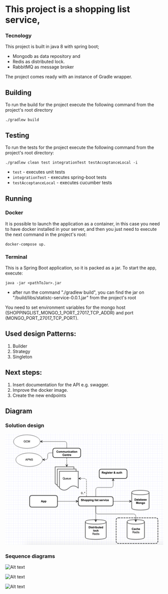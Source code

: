 # This project is a shopping list service, 
 
### Tecnology
This project is built in java 8 with spring boot; 
- Mongodb as data repository and 
- Redis as distributed lock.
- RabbitMQ as message broker

The project comes ready with an instance of Gradle wrapper. 

## Building
To run the build for the project execute the following command from the project's root directory

```
./gradlew build
```

## Testing 
To run the tests for the project execute the following command from the project's root directory:

```
./gradlew clean test integrationTest testAcceptanceLocal -i
```
* `test` - executes unit tests
* `integrationTest` - executes spring-boot tests
* `testAcceptanceLocal` - executes cucumber tests 

## Running

### Docker 
 It is possible to launch the application as a container, in this case you need to have docker installed in your server,
  and then you just need to execute the next command in the project's root:
  
```
docker-compose up.
```
 

### Terminal 
This is a Spring Boot application, so it is packed as a jar. 
To start the app, execute:
```
java -jar <pathToJar>.jar

```
- after run the command "./gradlew build", you can find the jar on "/build/libs/statistc-service-0.0.1.jar" from the project's root

You need to set environment variables for the mongo host (SHOPPINGLIST_MONGO_1_PORT_27017_TCP_ADDR) and port (MONGO_PORT_27017_TCP_PORT).

## Used design Patterns: ##
1. Builder
2. Strategy
3. Singleton

## Next steps:
1. Insert documentation for the API e.g. swagger.
2. Improve the docker image.
3. Create the new endpoints

## Diagram

### Solution design

![Alt text](diagram/solution.png?raw=true "Sequence diagram - list access")

### Sequence diagrams

![Alt text](diagram/list-acess.png?raw=true "Sequence diagram - list access")

![Alt text](diagram/update-acess.png?raw=true "Sequence diagram - list access")

![Alt text](diagram/share-acess.png?raw=true "Sequence diagram - list access")
